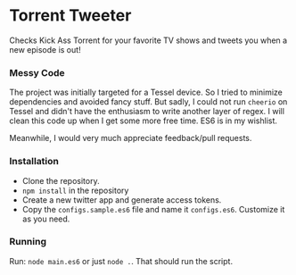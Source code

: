 # Torrent Tweeter

Checks Kick Ass Torrent for your favorite TV shows and tweets you when a new episode is out!

### Messy Code

The project was initially targeted for a Tessel device. So I tried to minimize dependencies and  avoided fancy stuff. But sadly, I could not run `cheerio` on Tessel and didn't have the enthusiasm to write another layer of regex. I will clean this code up when I get some more free time. ES6 is in my wishlist. 

Meanwhile, I would very much appreciate feedback/pull requests.  

### Installation

* Clone the repository. 
* `npm install` in the repository
* Create a new twitter app and generate access tokens. 
* Copy the `configs.sample.es6` file and name it `configs.es6`. Customize it as you need.


### Running

Run: `node main.es6` or just `node .`. That should run the script.